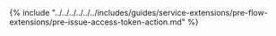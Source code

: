 {% include "../../../../../../includes/guides/service-extensions/pre-flow-extensions/pre-issue-access-token-action.md" %}